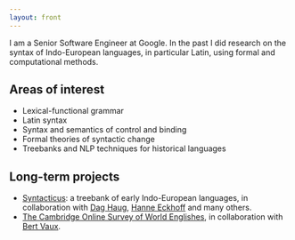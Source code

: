 ```yaml
---
layout: front
---
```


I am a Senior Software Engineer at Google. In the past I did research on the syntax of Indo-European languages, in particular Latin, using formal and computational methods.

## Areas of interest

* Lexical-functional grammar
* Latin syntax
* Syntax and semantics of control and binding
* Formal theories of syntactic change
* Treebanks and NLP techniques for historical languages

## Long-term projects

* [Syntacticus](https://syntacticus.org): a treebank of early Indo-European languages, in collaboration with [Dag Haug](https://www.hf.uio.no/ifikk/english/people/aca/classics/tenured/daghaug/), [Hanne Eckhoff](https://www.lmh.ox.ac.uk/our-academics/fellows/dr-hanne-eckhoff) and many others.
* [The Cambridge Online Survey of World Englishes](http://www.tekstlab.uio.no/cambridge_survey/), in collaboration with [Bert Vaux](https://www.mmll.cam.ac.uk/bv230).
